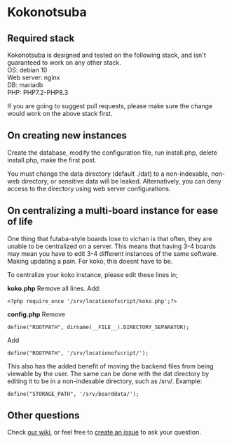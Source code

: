 # Kokonotsuba

## Required stack
Kokonotsuba is designed and tested on the following stack, and isn't guaranteed to work on any other stack.<br />
OS: debian 10<br />
Web server: nginx<br />
DB: mariadb<br />
PHP: PHP7.2-PHP8.3

If you are going to suggest pull requests, please make sure the change would work on the above stack first.

## On creating new instances
Create the database, modify the configuration file, run install.php, delete install.php, make the first post.

You must change the data directory (default ./dat) to a non-indexable, non-web directory, or sensitive data will be leaked. Alternatively, you can deny access to the directory using web server configurations.

## On centralizing a multi-board instance for ease of life
One thing that futaba-style boards lose to vichan is that often, they are unable to be centralized on a server. This means that having 3-4 boards may mean you have to edit 3-4 different instances of the same software. Making updating a pain. For koko, this doesnt have to be.

To centralize your koko instance, please edit these lines in;

**koko.php**
Remove all lines. Add:

`<?php require_once '/srv/locationofscript/koko.php';?>`

**config.php**
Remove 

`define("ROOTPATH", dirname(__FILE__).DIRECTORY_SEPARATOR);`

Add

`define("ROOTPATH", '/srv/locationofscript/');`

This also has the added benefit of moving the backend files from being viewable by the user. The same can be done with the dat directory by editing it to be in a non-indexable directory, such as /srv/. Example:

`define("STORAGE_PATH", '/srv/boarddata/');`

## Other questions
Check <a href="https://github.com/Heyuri/kokonotsuba/wiki">our wiki</a>, or feel free to <a href="https://github.com/Heyuri/kokonotsuba/issues/new?assignees=&labels=question&projects=&template=help-plz---1-1-.md&title=">create an issue</a> to ask your question.
